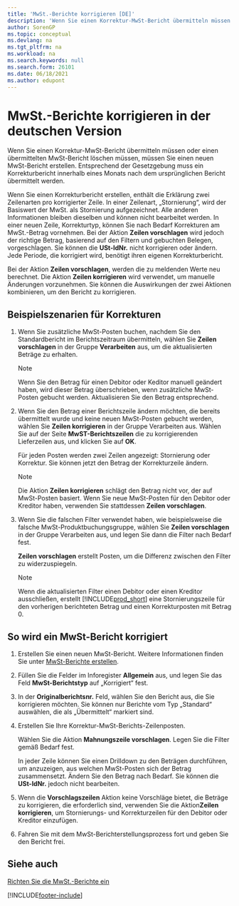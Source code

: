 ```yaml
---
title: 'MwSt.-Berichte korrigieren [DE]'
description: 'Wenn Sie einen Korrektur-MwSt-Bericht übermitteln müssen oder einen übermittelten MwSt-Bericht löschen müssen, müssen Sie einen neuen MwSt-Bericht erstellen.'
author: SorenGP
ms.topic: conceptual
ms.devlang: na
ms.tgt_pltfrm: na
ms.workload: na
ms.search.keywords: null
ms.search.form: 26101
ms.date: 06/18/2021
ms.author: edupont
---
```

# <a name="correct-vat-reports-in-the-german-version"></a><a name="correct-vat-reports-in-the-german-version"></a>MwSt.-Berichte korrigieren in der deutschen Version

Wenn Sie einen Korrektur-MwSt-Bericht übermitteln müssen oder einen übermittelten MwSt-Bericht löschen müssen, müssen Sie einen neuen MwSt-Bericht erstellen. Entsprechend der Gesetzgebung muss ein Korrekturbericht innerhalb eines Monats nach dem ursprünglichen Bericht übermittelt werden.  

Wenn Sie einen Korrekturbericht erstellen, enthält die Erklärung zwei Zeilenarten pro korrigierter Zeile. In einer Zeilenart, „Stornierung“, wird der Basiswert der MwSt. als Stornierung aufgezeichnet. Alle anderen Informationen bleiben dieselben und können nicht bearbeitet werden. In einer neuen Zeile, Korrekturtyp, können Sie nach Bedarf Korrekturen am MwSt.-Betrag vornehmen. Bei der Aktion **Zeilen vorschlagen** wird jedoch der richtige Betrag, basierend auf den Filtern und gebuchten Belegen, vorgeschlagen. Sie können die **USt-IdNr.** nicht korrigieren oder ändern. Jede Periode, die korrigiert wird, benötigt ihren eigenen Korrekturbericht.  

Bei der Aktion **Zeilen vorschlagen**, werden die zu meldenden Werte neu berechnet. Die Aktion **Zeilen korrigieren** wird verwendet, um manuelle Änderungen vorzunehmen. Sie können die Auswirkungen der zwei Aktionen kombinieren, um den Bericht zu korrigieren.  

## <a name="example-corrections-scenarios"></a><a name="example-corrections-scenarios"></a>Beispielszenarien für Korrekturen

1.  Wenn Sie zusätzliche MwSt-Posten buchen, nachdem Sie den Standardbericht im Berichtszeitraum übermitteln, wählen Sie **Zeilen vorschlagen** in der Gruppe **Verarbeiten** aus, um die aktualisierten Beträge zu erhalten.  

    > [!NOTE]  
    >  Wenn Sie den Betrag für einen Debitor oder Keditor manuell geändert haben, wird dieser Betrag überschrieben, wenn zusätzliche MwSt-Posten gebucht werden. Aktualisieren Sie den Betrag entsprechend.  

2.  Wenn Sie den Betrag einer Berichtszeile ändern möchten, die bereits übermittelt wurde und keine neuen MwSt-Posten gebucht werden, wählen Sie **Zeilen korrigieren** in der Gruppe Verarbeiten aus. Wählen Sie auf der Seite **MwST-Berichtszeilen** die zu korrigierenden Lieferzeilen aus, und klicken Sie auf **OK**.  

    Für jeden Posten werden zwei Zeilen angezeigt: Stornierung oder Korrektur. Sie können jetzt den Betrag der Korrekturzeile ändern.  

    > [!NOTE]  
    >  Die Aktion **Zeilen korrigieren** schlägt den Betrag nicht vor, der auf MwSt-Posten basiert. Wenn Sie neue MwSt-Posten für den Debitor oder Kreditor haben, verwenden Sie stattdessen **Zeilen vorschlagen**.  

3.  Wenn Sie die falschen Filter verwendet haben, wie beispielsweise die falsche MwSt-Produktbuchungsgruppe, wählen Sie **Zeilen vorschlagen** in der Gruppe Verarbeiten aus, und legen Sie dann die Filter nach Bedarf fest.  

    **Zeilen vorschlagen** erstellt Posten, um die Differenz zwischen den Filter zu widerzuspiegeln.  

    > [!NOTE]  
    >  Wenn die aktualisierten Filter einen Debitor oder einen Kreditor ausschließen, erstellt [!INCLUDE[prod_short](../../includes/prod_short.md)] eine Stornierungszeile für den vorherigen berichteten Betrag und einen Korrekturposten mit Betrag 0.

## <a name="to-correct-a-vat-report"></a><a name="to-correct-a-vat-report"></a>So wird ein MwSt-Bericht korrigiert

1.  Erstellen Sie einen neuen MwSt-Bericht. Weitere Informationen finden Sie unter [MwSt-Berichte erstellen](how-to-create-vat-reports.md).  
2.  Füllen Sie die Felder im Inforegister **Allgemein** aus, und legen Sie das Feld **MwSt-Berichtstyp** auf „Korrigiert“ fest.  
3.  In der **Originalberichtsnr.** Feld, wählen Sie den Bericht aus, die Sie korrigieren möchten. Sie können nur Berichte vom Typ „Standard“ auswählen, die als „Übermittelt“ markiert sind.  
4.  Erstellen Sie Ihre Korrektur-MwSt-Berichts-Zeilenposten.  

    Wählen Sie die Aktion **Mahnungszeile vorschlagen**. Legen Sie die Filter gemäß Bedarf fest.  

    In jeder Zeile können Sie einen Drilldown zu den Beträgen durchführen, um anzuzeigen, aus welchen MwSt-Posten sich der Betrag zusammensetzt. Ändern Sie den Betrag nach Bedarf. Sie können die **USt-IdNr.** jedoch nicht bearbeiten.  

5.  Wenn die **Vorschlagszeilen** Aktion keine Vorschläge bietet, die Beträge zu korrigieren, die erforderlich sind, verwenden Sie die Aktion**Zeilen korrigieren**, um Stornierungs- und Korrekturzeilen für den Debitor oder Kreditor einzufügen.  
6.  Fahren Sie mit dem MwSt-Berichterstellungsprozess fort und geben Sie den Bericht frei.  

## <a name="see-also"></a><a name="see-also"></a>Siehe auch
 [Richten Sie die MwSt.-Berichte ein](how-to-set-up-vat-reports.md)


[!INCLUDE[footer-include](../../includes/footer-banner.md)]
